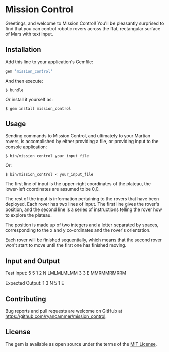 # Mission Control

Greetings, and welcome to Mission Control! You'll be pleasantly surprised to 
find that you can control robotic rovers across the flat, rectangular surface 
of Mars with text input. 

## Installation

Add this line to your application's Gemfile:

```ruby
gem 'mission_control'
```

And then execute:

    $ bundle

Or install it yourself as:

    $ gem install mission_control

## Usage

Sending commands to Mission Control, and ultimately to your Martian rovers, is
accomplished by either providing a file, or providing input to the console
application:

    $ bin/mission_control your_input_file
    
Or:

    $ bin/mission_control < your_input_file

The first line of input is the upper-right coordinates of the plateau, the
lower-left coordinates are assumed to be 0,0.

The rest of the input is information pertaining to the rovers that have 
been deployed. Each rover has two lines of input. The first line gives the
rover's position, and the second line is a series of instructions telling
the rover how to explore the plateau.

The position is made up of two integers and a letter separated by spaces, 
corresponding to the x and y co-ordinates and the rover's orientation.

Each rover will be finished sequentially, which means that the second rover
won't start to move until the first one has finished moving. 

## Input and Output

Test Input:
5 5
1 2 N
LMLMLMLMM
3 3 E
MMRMMRMRRM

Expected Output:
1 3 N 
5 1 E

## Contributing

Bug reports and pull requests are welcome on GitHub at https://github.com/ryancammer/mission_control.

## License

The gem is available as open source under the terms of the [MIT License](http://opensource.org/licenses/MIT).
